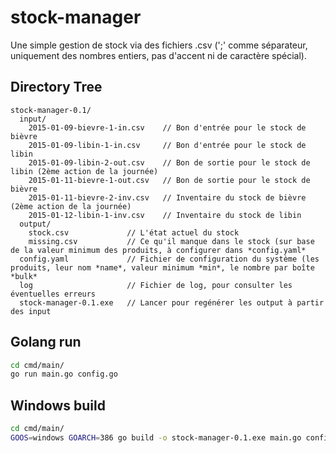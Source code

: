 # stock-manager
Une simple gestion de stock via des fichiers .csv 
(';' comme séparateur, uniquement des nombres entiers, pas d'accent ni de caractère spécial). 

## Directory Tree
```
stock-manager-0.1/
  input/
    2015-01-09-bievre-1-in.csv    // Bon d'entrée pour le stock de bièvre
    2015-01-09-libin-1-in.csv     // Bon d'entrée pour le stock de libin
    2015-01-09-libin-2-out.csv    // Bon de sortie pour le stock de libin (2ème action de la journée)
    2015-01-11-bievre-1-out.csv   // Bon de sortie pour le stock de bièvre
    2015-01-11-bievre-2-inv.csv   // Inventaire du stock de bièvre (2ème action de la journée)
    2015-01-12-libin-1-inv.csv    // Inventaire du stock de libin
  output/
    stock.csv             // L'état actuel du stock
    missing.csv           // Ce qu'il manque dans le stock (sur base de la valeur minimum des produits, à configurer dans *config.yaml*
  config.yaml             // Fichier de configuration du système (les produits, leur nom *name*, valeur minimum *min*, le nombre par boîte *bulk*
  log                     // Fichier de log, pour consulter les éventuelles erreurs
  stock-manager-0.1.exe   // Lancer pour regénérer les output à partir des input
```

## Golang run
```bash
cd cmd/main/
go run main.go config.go
```

## Windows build
```bash
cd cmd/main/
GOOS=windows GOARCH=386 go build -o stock-manager-0.1.exe main.go config.go
```

